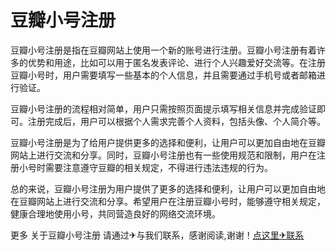 # 豆瓣小号注册

豆瓣小号注册是指在豆瓣网站上使用一个新的账号进行注册。豆瓣小号注册有着许多的优势和用途，比如可以用于匿名发表评论、进行个人兴趣爱好交流等。在注册豆瓣小号时，用户需要填写一些基本的个人信息，并且需要通过手机号或者邮箱进行验证。

豆瓣小号注册的流程相对简单，用户只需按照页面提示填写相关信息并完成验证即可。注册完成后，用户可以根据个人需求完善个人资料，包括头像、个人简介等。

豆瓣小号注册是为了给用户提供更多的选择和便利，让用户可以更加自由地在豆瓣网站上进行交流和分享。同时，豆瓣小号注册也有一些使用规范和限制，用户在注册小号时需要注意遵守豆瓣的相关规定，不得进行违法违规的行为。

总的来说，豆瓣小号注册为用户提供了更多的选择和便利，让用户可以更加自由地在豆瓣网站上进行交流和分享。希望用户在注册豆瓣小号时，能够遵守相关规定，健康合理地使用小号，共同营造良好的网络交流环境。

更多 关于豆瓣小号注册 请通过✈与我们联系，感谢阅读,谢谢！[点这里✈联系](https://sms.k02.cc)
